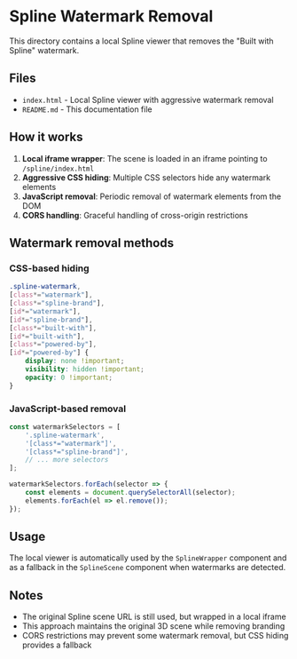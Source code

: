 # Spline Watermark Removal

This directory contains a local Spline viewer that removes the "Built with Spline" watermark.

## Files

- `index.html` - Local Spline viewer with aggressive watermark removal
- `README.md` - This documentation file

## How it works

1. **Local iframe wrapper**: The scene is loaded in an iframe pointing to `/spline/index.html`
2. **Aggressive CSS hiding**: Multiple CSS selectors hide any watermark elements
3. **JavaScript removal**: Periodic removal of watermark elements from the DOM
4. **CORS handling**: Graceful handling of cross-origin restrictions

## Watermark removal methods

### CSS-based hiding
```css
.spline-watermark,
[class*="watermark"],
[class*="spline-brand"],
[id*="watermark"],
[id*="spline-brand"],
[class*="built-with"],
[id*="built-with"],
[class*="powered-by"],
[id*="powered-by"] {
    display: none !important;
    visibility: hidden !important;
    opacity: 0 !important;
}
```

### JavaScript-based removal
```javascript
const watermarkSelectors = [
    '.spline-watermark',
    '[class*="watermark"]',
    '[class*="spline-brand"]',
    // ... more selectors
];

watermarkSelectors.forEach(selector => {
    const elements = document.querySelectorAll(selector);
    elements.forEach(el => el.remove());
});
```

## Usage

The local viewer is automatically used by the `SplineWrapper` component and as a fallback in the `SplineScene` component when watermarks are detected.

## Notes

- The original Spline scene URL is still used, but wrapped in a local iframe
- This approach maintains the original 3D scene while removing branding
- CORS restrictions may prevent some watermark removal, but CSS hiding provides a fallback
